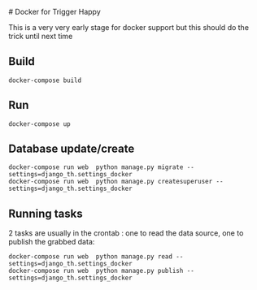 # Docker for Trigger Happy

This is a very very early stage for docker support
but this should do the trick until next time

## Build

```
docker-compose build
```

## Run

```
docker-compose up 
```

## Database update/create

```
docker-compose run web  python manage.py migrate --settings=django_th.settings_docker
docker-compose run web  python manage.py createsuperuser --settings=django_th.settings_docker
```


## Running tasks

2 tasks are usually in the crontab : one to read the data source, one to publish the grabbed data:

```
docker-compose run web  python manage.py read --settings=django_th.settings_docker
docker-compose run web  python manage.py publish --settings=django_th.settings_docker
```
